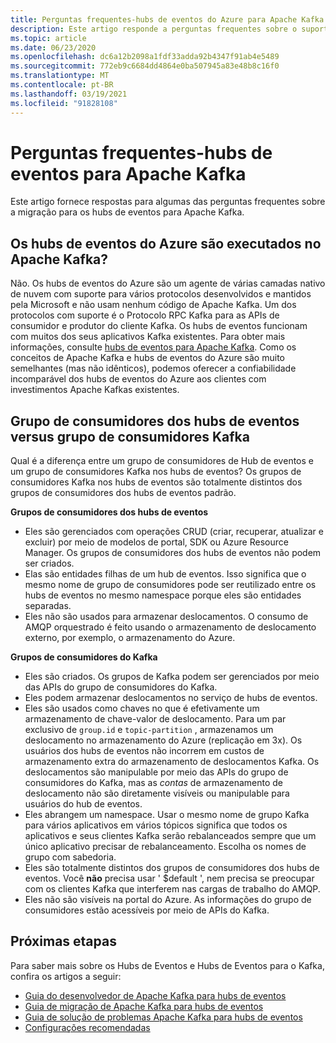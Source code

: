 ```yaml
---
title: Perguntas frequentes-hubs de eventos do Azure para Apache Kafka
description: Este artigo responde a perguntas frequentes sobre o suporte dos hubs de eventos do Azure para clientes Apache Kafka não cobertos em outro lugar.
ms.topic: article
ms.date: 06/23/2020
ms.openlocfilehash: dc6a12b2098a1fdf33adda92b4347f91ab4e5489
ms.sourcegitcommit: 772eb9c6684dd4864e0ba507945a83e48b8c16f0
ms.translationtype: MT
ms.contentlocale: pt-BR
ms.lasthandoff: 03/19/2021
ms.locfileid: "91828108"
---
```

# <a name="frequently-asked-questions---event-hubs-for-apache-kafka"></a>Perguntas frequentes-hubs de eventos para Apache Kafka 
Este artigo fornece respostas para algumas das perguntas frequentes sobre a migração para os hubs de eventos para Apache Kafka.

## <a name="does-azure-event-hubs-run-on-apache-kafka"></a>Os hubs de eventos do Azure são executados no Apache Kafka?

Não. Os hubs de eventos do Azure são um agente de várias camadas nativo de nuvem com suporte para vários protocolos desenvolvidos e mantidos pela Microsoft e não usam nenhum código de Apache Kafka. Um dos protocolos com suporte é o Protocolo RPC Kafka para as APIs de consumidor e produtor do cliente Kafka. Os hubs de eventos funcionam com muitos dos seus aplicativos Kafka existentes. Para obter mais informações, consulte [hubs de eventos para Apache Kafka](event-hubs-for-kafka-ecosystem-overview.md). Como os conceitos de Apache Kafka e hubs de eventos do Azure são muito semelhantes (mas não idênticos), podemos oferecer a confiabilidade incomparável dos hubs de eventos do Azure aos clientes com investimentos Apache Kafkas existentes. 

## <a name="event-hubs-consumer-group-vs-kafka-consumer-group"></a>Grupo de consumidores dos hubs de eventos versus grupo de consumidores Kafka
Qual é a diferença entre um grupo de consumidores de Hub de eventos e um grupo de consumidores Kafka nos hubs de eventos? Os grupos de consumidores Kafka nos hubs de eventos são totalmente distintos dos grupos de consumidores dos hubs de eventos padrão.

**Grupos de consumidores dos hubs de eventos**

- Eles são gerenciados com operações CRUD (criar, recuperar, atualizar e excluir) por meio de modelos de portal, SDK ou Azure Resource Manager. Os grupos de consumidores dos hubs de eventos não podem ser criados.
- Elas são entidades filhas de um hub de eventos. Isso significa que o mesmo nome de grupo de consumidores pode ser reutilizado entre os hubs de eventos no mesmo namespace porque eles são entidades separadas.
- Eles não são usados para armazenar deslocamentos. O consumo de AMQP orquestrado é feito usando o armazenamento de deslocamento externo, por exemplo, o armazenamento do Azure.

**Grupos de consumidores do Kafka**

- Eles são criados.  Os grupos de Kafka podem ser gerenciados por meio das APIs do grupo de consumidores do Kafka.
- Eles podem armazenar deslocamentos no serviço de hubs de eventos.
- Eles são usados como chaves no que é efetivamente um armazenamento de chave-valor de deslocamento. Para um par exclusivo de `group.id` e `topic-partition` , armazenamos um deslocamento no armazenamento do Azure (replicação em 3x). Os usuários dos hubs de eventos não incorrem em custos de armazenamento extra do armazenamento de deslocamentos Kafka. Os deslocamentos são manipulable por meio das APIs do grupo de consumidores do Kafka, mas as *contas* de armazenamento de deslocamento não são diretamente visíveis ou manipulable para usuários do hub de eventos.  
- Eles abrangem um namespace. Usar o mesmo nome de grupo Kafka para vários aplicativos em vários tópicos significa que todos os aplicativos e seus clientes Kafka serão rebalanceados sempre que um único aplicativo precisar de rebalanceamento.  Escolha os nomes de grupo com sabedoria.
- Eles são totalmente distintos dos grupos de consumidores dos hubs de eventos. Você **não** precisa usar ' $default ', nem precisa se preocupar com os clientes Kafka que interferem nas cargas de trabalho do AMQP.
- Eles não são visíveis na portal do Azure. As informações do grupo de consumidores estão acessíveis por meio de APIs do Kafka.

## <a name="next-steps"></a>Próximas etapas
Para saber mais sobre os Hubs de Eventos e Hubs de Eventos para o Kafka, confira os artigos a seguir:  

- [Guia do desenvolvedor de Apache Kafka para hubs de eventos](apache-kafka-developer-guide.md)
- [Guia de migração de Apache Kafka para hubs de eventos](apache-kafka-migration-guide.md)
- [Guia de solução de problemas Apache Kafka para hubs de eventos](apache-kafka-troubleshooting-guide.md)
- [Configurações recomendadas](apache-kafka-configurations.md)

